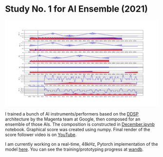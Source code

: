 # Study No. 1 for AI Ensemble (2021)

![An excerpt from the composition](https://github.com/kureta/film/raw/master/images/score-excerpt.png "Şahin Kureta - Study No. 1 for AI Ensemble (2021) (excerpt)")

I trained a bunch of AI instruments/performers based on the [DDSP](https://github.com/magenta/ddsp) architecture by the Magenta team at Google,
then composed for an ensemble of those AIs.
The composition is constructed in [December.ipynb](https://github.com/kureta/film/blob/master/December.ipynb) notebook.
Graphical score was created using numpy.
Final render of the score follower video is on [YouTube](https://www.youtube.com/watch?v=LT73XTeWyMo).


I am currently working on a real-time, 48kHz, Pytorch implementation of the model [here](https://github.com/kureta/performer).
You can see the training/prototyping progress at [wandb](https://wandb.ai/kureta/last-ditch/runs/1pbg8cow?workspace=user-kureta).
